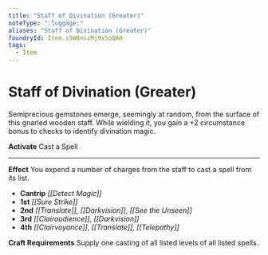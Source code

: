 ```yaml
---
title: "Staff of Divination (Greater)"
noteType: ":luggage:"
aliases: "Staff of Divination (Greater)"
foundryId: Item.s5W8nszMj9x5oQAH
tags:
  - Item
---
```


# Staff of Divination (Greater)

Semiprecious gemstones emerge, seemingly at random, from the surface of this gnarled wooden staff. While wielding it, you gain a +2 circumstance bonus to checks to identify divination magic.

**Activate** Cast a Spell

* * *

**Effect** You expend a number of charges from the staff to cast a spell from its list.

*   **Cantrip** _[[Detect Magic]]_
*   **1st** _[[Sure Strike]]_
*   **2nd** _[[Translate]]_, _[[Darkvision]]_, _[[See the Unseen]]_
*   **3rd** _[[Clairaudience]]_, _[[Darkvision]]_
*   **4th** _[[Clairvoyance]]_, _[[Translate]]_, _[[Telepathy]]_

**Craft Requirements** Supply one casting of all listed levels of all listed spells.
